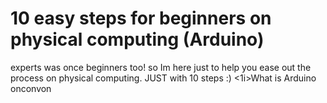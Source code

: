 <h1>10 easy steps for beginners on physical computing (Arduino)</h1>
experts was once beginners too! so Im here just to help you ease out the process on physical computing. JUST with 10 steps :)
<o1>
  <1i>What is Arduino</1i>
  onconvon
